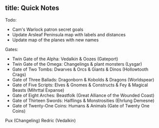 title: Quick Notes
---

Todo:

- Cam's Warlock patron secret goals
- Update Arsleaf Peninsula map with labels and distances
- Update map of the planes with new names

Gates:

- Twin Gate of the Alpha: Vedalkin & Oozes (Gateport)
- Twin Gate of the Omega: Changelings & plant monsters (Lysgar)
- Gate of Two Tombs: Dwarves & Orcs & Giants & Dinos (Hollowtooth Crags)
- Gate of Three Ballads: Dragonborn & Kobolds & Dragons (Worldspear)
- Gate of Five Scripts: Elves & Gnomes & Constructs & Fey & Magical Beasts (Mihrttal Expanse)
- Gate of Eight Arches: Beastfolk (Great Alliance of the Wounded Coast)
- Gate of Thirteen Swords: Halflings & Monstrosities (Ehrlung Demesne)
- Gate of Twenty-One Coins: Humans & Animals (Gate of Twenty One Coins)

Pux (Changeling)
Redric (Vedalkin)

